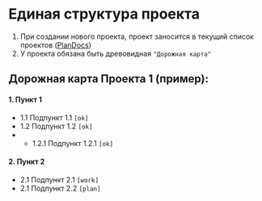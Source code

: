 # Единая структура проекта

1. При создании нового проекта, проект заносится в текущий список проектов ([PlanDocs](https://github.com/Ardbot/plan-docs))
2. У проекта обязана быть древовидная `"Дорожная карта"`


## Дорожная карта Проекта 1 (пример):
#### 1. Пункт 1
+ 1.1 Подпункт 1.1  `[ok]`
+ 1.2 Подпункт 1.2  `[ok]`
+ + 1.2.1 Подпункт 1.2.1 `[ok]`
#### 2. Пункт 2
+ 2.1 Подпункт 2.1  `[work]`
+ 2.1 Подпункт 2.2  `[plan]`

